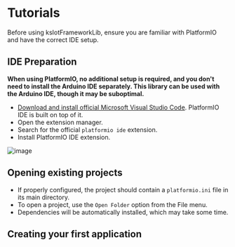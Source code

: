 # Tutorials
Before using ksIotFrameworkLib, ensure you are familiar with PlatformIO and have the correct IDE setup.

## IDE Preparation

**When using PlatformIO, no additional setup is required, and you don't need to install the Arduino IDE separately. This library can be used with the Arduino IDE, though it may be suboptimal.**

- [Download and install official Microsoft Visual Studio Code](https://code.visualstudio.com/). PlatformIO IDE is built on top of it.
- Open the extension manager.
- Search for the official `platformio ide` extension.
- Install PlatformIO IDE extension.

![image](https://github.com/cziter15/ksIotFrameworkLib/assets/5003708/5f67669d-1f18-4be6-a251-c7b1498387c5)

## Opening existing projects
- If properly configured, the project should contain a `platformio.ini` file in its main directory.
- To open a project, use the `Open Folder` option from the File menu.
- Dependencies will be automatically installed, which may take some time.

## Creating your first application
